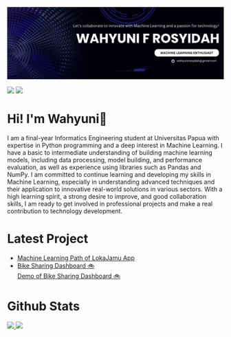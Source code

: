 <img src="https://github.com/wahyunirosyidah/wahyunirosyidah/blob/main/profile%20header.png" alt="GitHub README header image">

<p> <a href="https://www.linkedin.com/in/wahyuni-fajrin-rosyidah"><img src="https://img.shields.io/badge/linkedin-%230077B5.svg?&style=for-the-badge&logo=linkedin&logoColor=white" height=25></a> <a href="https://www.instagram.com/wahyunirosyidah/"><img src="https://img.shields.io/badge/instagram-%23E4405F.svg?&style=for-the-badge&logo=instagram&logoColor=white" height=25></a></p>

# Hi! I'm **Wahyuni**👋<br>
I am a final-year Informatics Engineering student at Universitas Papua with expertise in Python programming and a deep interest in Machine Learning. I have a basic to intermediate understanding of building machine learning models, including data processing, model building, and performance evaluation, as well as experience using libraries such as Pandas and NumPy. I am committed to continue learning and developing my skills in Machine Learning, especially in understanding advanced techniques and their application to innovative real-world solutions in various sectors. With a high learning spirit, a strong desire to improve, and good collaboration skills, I am ready to get involved in professional projects and make a real contribution to technology development.<br>

# Latest Project
<ul>
<li><a href=https://github.com/Loka-Jamu target="_blank" rel="noreferrer nofollow">Machine Learning Path of LokaJamu App</a><br>
    
<li><a href=https:https://github.com/wahyunirosyidah/Bike-Sharing-Dashboard target="_blank" rel="noreferrer nofollow">Bike Sharing Dashboard 🚲</a> <br>
<a href=https://wahyunirosyidah-bike-sharing-dashboard.streamlit.app/ target="_blank" rel="noreferrer nofollow">Demo of Bike Sharing Dashboard 🚲</a></li>
</ul>

# Github Stats
<p align="left">
<a href="https://github.com/penuliscode">
  <img height="180em" src="https://github-readme-stats-eight-theta.vercel.app/api?username=wahyunirosyidah&show_icons=true&theme=algolia&include_all_commits=true&count_private=true"/>
  <img height="180em" src="https://github-readme-stats-eight-theta.vercel.app/api/top-langs/?username=wahyunirosyidah&layout=compact&theme=algolia"/>
</a>
</p>
